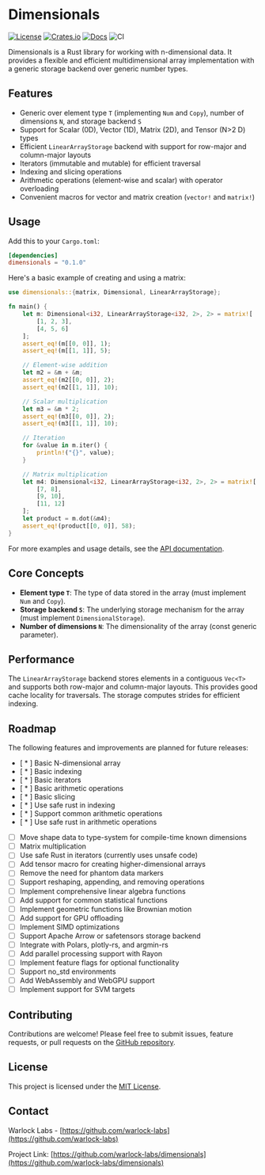 # Dimensionals

[![License](https://img.shields.io/crates/l/dimensionals)](https://choosealicense.com/licenses/mit/)
[![Crates.io](https://img.shields.io/crates/v/dimensionals)](https://crates.io/crates/dimensionals)
[![Docs](https://img.shields.io/crates/v/dimensionals?color=blue&label=docs)](https://docs.rs/dimensionals/)
![CI](https://github.com/warlock-labs/dimensionals/actions/workflows/CI.yml/badge.svg)

Dimensionals is a Rust library for working with n-dimensional data. It provides a flexible and efficient multidimensional array implementation with a generic storage backend over generic number types.

## Features

- Generic over element type `T` (implementing `Num` and `Copy`), number of dimensions `N`, and storage backend `S`
- Support for Scalar (0D), Vector (1D), Matrix (2D), and Tensor (N>2 D) types
- Efficient `LinearArrayStorage` backend with support for row-major and column-major layouts
- Iterators (immutable and mutable) for efficient traversal
- Indexing and slicing operations
- Arithmetic operations (element-wise and scalar) with operator overloading
- Convenient macros for vector and matrix creation (`vector!` and `matrix!`)

## Usage

Add this to your `Cargo.toml`:

```toml
[dependencies]
dimensionals = "0.1.0"
```

Here's a basic example of creating and using a matrix:

```rust
use dimensionals::{matrix, Dimensional, LinearArrayStorage};

fn main() {
    let m: Dimensional<i32, LinearArrayStorage<i32, 2>, 2> = matrix![
        [1, 2, 3],
        [4, 5, 6]
    ];
    assert_eq!(m[[0, 0]], 1);
    assert_eq!(m[[1, 1]], 5);

    // Element-wise addition
    let m2 = &m + &m;
    assert_eq!(m2[[0, 0]], 2);
    assert_eq!(m2[[1, 1]], 10);

    // Scalar multiplication
    let m3 = &m * 2;
    assert_eq!(m3[[0, 0]], 2);
    assert_eq!(m3[[1, 1]], 10);

    // Iteration
    for &value in m.iter() {
        println!("{}", value);
    }

    // Matrix multiplication
    let m4: Dimensional<i32, LinearArrayStorage<i32, 2>, 2> = matrix![
        [7, 8],
        [9, 10],
        [11, 12]
    ];
    let product = m.dot(&m4);
    assert_eq!(product[[0, 0]], 58);
}
```

For more examples and usage details, see the [API documentation](https://docs.rs/dimensionals).

## Core Concepts

- **Element type `T`**: The type of data stored in the array (must implement `Num` and `Copy`).
- **Storage backend `S`**: The underlying storage mechanism for the array (must implement `DimensionalStorage`).
- **Number of dimensions `N`**: The dimensionality of the array (const generic parameter).

## Performance

The `LinearArrayStorage` backend stores elements in a contiguous `Vec<T>` and supports both row-major and column-major layouts. This provides good cache locality for traversals. The storage computes strides for efficient indexing.

## Roadmap

The following features and improvements are planned for future releases:

- [ * ] Basic N-dimensional array
- [ * ] Basic indexing
- [ * ] Basic iterators
- [ * ] Basic arithmetic operations
- [ * ] Basic slicing
- [ * ] Use safe rust in indexing
- [ * ] Support common arithmetic operations
- [ * ] Use safe rust in arithmetic operations
- [ ] Move shape data to type-system for compile-time known dimensions
- [ ] Matrix multiplication
- [ ] Use safe Rust in iterators (currently uses unsafe code)
- [ ] Add tensor macro for creating higher-dimensional arrays
- [ ] Remove the need for phantom data markers
- [ ] Support reshaping, appending, and removing operations
- [ ] Implement comprehensive linear algebra functions
- [ ] Add support for common statistical functions
- [ ] Implement geometric functions like Brownian motion
- [ ] Add support for GPU offloading
- [ ] Implement SIMD optimizations
- [ ] Support Apache Arrow or safetensors storage backend
- [ ] Integrate with Polars, plotly-rs, and argmin-rs
- [ ] Add parallel processing support with Rayon
- [ ] Implement feature flags for optional functionality
- [ ] Support no_std environments
- [ ] Add WebAssembly and WebGPU support
- [ ] Implement support for SVM targets

## Contributing

Contributions are welcome! Please feel free to submit issues, feature requests, or pull requests on the [GitHub repository](https://github.com/warlock-labs/dimensionals).

## License

This project is licensed under the [MIT License](https://choosealicense.com/licenses/mit/).

## Contact

Warlock Labs - [https://github.com/warlock-labs](https://github.com/warlock-labs)

Project Link: [https://github.com/warlock-labs/dimensionals](https://github.com/warlock-labs/dimensionals)